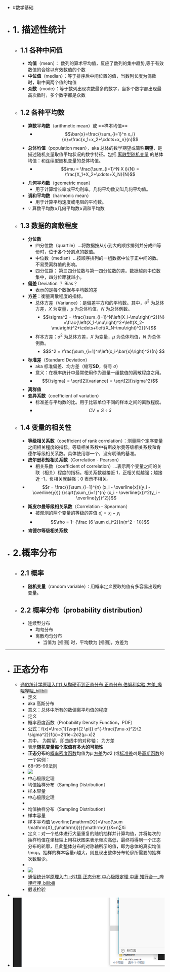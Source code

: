 - #数学基础
- # 1. 描述性统计
	- ## 1.1 各种中间值
		- **均值**（mean）： 数列的算术平均值，反应了数列的集中趋势,等于有效数值的合除以有效数值的个数
		- **中位值**（median）：等于排序后中间位置的值，当数列长度为偶数时，取中间两个值的均值
		- **众数**（mode）：等于数列出现次数最多的数字，当多个数字都出现最高次数时，多个数字都是众数
	- ## 1.2 各种平均数
		- **算数平均数**（arithmetic mean）或 ==样本均值==
			- $$\bar{x}=\frac{\sum_{i=1}^n x_i}{n}=\frac{x_1+x_2+\cdots+x_n}{n}$$
		- **总体均值**（population mean），aka 总体的数学期望或简称**期望**，是描述随机变量取值平均状况的数字特征。包括 [离散型随机变量](https://baike.baidu.com/item/%E7%A6%BB%E6%95%A3%E5%9E%8B%E9%9A%8F%E6%9C%BA%E5%8F%98%E9%87%8F/9980865?fromModule=lemma_inlink) 的总体均值：和连续型随机变量的总体均值。
			- $$\mu = \frac{\sum_{i=1}^N X i}{N} = \frac{X_1+X_2+\cdots+X_N}{N}$$
		- **几何平均数**（geometric mean）
			- 用于计算增长率或平均利率。几何平均数又叫几何平均值。
		- **调和平均数**（harmonic mean）
			- 用于计算平均速度或电阻的平均数。
		- 💡 算数平均数≥几何平均数≥调和平均数
	- ## 1.3 数据的离散程度
		- **分位数**
			- 四分位数（quartile）…将数据按从小到大的顺序排列并分成四等份时，位于各个分割点的数值。
			- 中位数（median）…按顺序排列的一组数据中位于正中间的数。不易受离群值的影响。
			- 四分位距： 第三四分位数与第一四分位数的差。数据越向中位数集中，四分位距就越小。
		- **偏差**  Deviation  ？ Bias？
			- 表示的是每个数据与平均数的差
		- **方差**：衡量离散程度的指标。
			- 总体方差（Variance）：是偏差平方和的平均数。其中，$\sigma^2$ 为总体方差，$X$ 为变量，$\mu$ 为总体均值，$N$ 为总体例数。
				- $$\sigma^2 = \frac{\sum_{i=1}^N\left(X_i-\mu\right)^2}{N} =\frac{\left(X_1-\mu\right)^2+\left(X_2-\mu\right)^2+\cdots+\left(X_N-\mu\right)^2}{N}$$
			- 样本方差：$\sigma^2$ 为总体方差，$X$ 为变量，$\mu$ 为总体均值，$N$ 为总体例数。
				- $$S^2 = \frac{\sum_{i=1}^n\left(x_i-\bar{x}\right)^2}{n} $$
		- **标准差**（Standard Deviation）
			- aka 标准偏差、均方差（缩写**SD**，符号 $\sigma$）
			- 意义：在概率统计中最常使用作为测量一组数值的离散程度之用。
			- $${\sigma} = \sqrt[2]{variance} = \sqrt[2]{\sigma^2}$$
		- **离群值**
		- **变异系数**（coefficient of variation）
			- 标准差与平均数的比。用于比较单位不同的样本之间的离散程度。
			- $$CV = S \div {\bar{x}}$$
	- ## 1.4 变量的相关性
		- **等级相关系数**（coefficient of rank correlation）：测量两个定序变量之间相关程度的指标。等级相关系数中有斯皮尔曼等级相关系数和肯德尔等级相关系数。具体使用哪一个，没有明确的基准。
		- **皮尔逊积矩相关系数**（Correlation - Pearson）
			- 相关系数（coefficient of correlation）…表示两个变量之间的关联（相关）程度的指标。相关系数越接近 1，正相关就越强；越接近 -1，负相关就越强；0 表示不相关。
		- $$r = \frac{{}\sum_{i=1}^{n} (x_i - \overline{x})(y_i - \overline{y})}
		  {\sqrt{\sum_{i=1}^{n} (x_i - \overline{x})^2(y_i - \overline{y})^2}}$$
		- **斯皮尔曼等级相关系数**（Correlation - Spearman）
			- 被观测的两个变量的等级的差值 $d_i = x_i - y_i$
			- $$\rho = 1- {\frac {6 \sum d_i^2}{n(n^2 - 1)}}$$
		- **肯德尔等级相关系数**
- # 2.概率分布
	- ## 2.1 概率
		- **随机变量**（random variable）：用概率定义要取的值有多容易出现的变量。
	- ## 2.2 概率分布（probability distribution）
		- 连续型分布
			- 均匀分布
			- 离散均匀分布
				- 当值为 [插图] 时，平均数为 [插图]，方差为
- -------
- # 正态分布
	- [通俗统计学原理入门1 从抛硬币到正态分布 正态分布 伯努利实验 方差_哔哩哔哩_bilibili](https://www.bilibili.com/video/BV1z44y1C7rd/?spm_id_from=pageDriver&vd_source=e3922e1d88d594a8750a72f54321a63f)
		- 定义
		- aka 高斯分布
		- 意义：总体中所有的数偏离平均值的程度
		- 定义
		- 概率密度函数（Probability Density Function，PDF）
		- 公式：f(x)=\frac{1}{\sqrt{2 \pi}} e^{-\frac{(\mu-x)^2}{2 \sigma^2}}f(x)=2π​1​e−2σ2(μ−x)2​​​​​​​​​​​​​​​​​​​​​​​​​​​​​​​​​​​​​​​​​​​​​​​​​​​​​​​​​​​​​​
		- 其中，​​​ 为期望，即曲线中的对称轴；​​​​​​​​ 为方差
		- 表示**随机变量每个取值有多大的可能性**
		- **正态分布**的[概率密度函数](http://zh.wikipedia.org/wiki/%E6%A6%82%E7%8E%87%E5%AF%86%E5%BA%A6%E5%87%BD%E6%95%B0)均值为μ [方差](http://zh.wikipedia.org/wiki/%E6%96%B9%E5%B7%AE)为σ2 (或[标准差](http://zh.wikipedia.org/wiki/%E6%A8%99%E6%BA%96%E5%B7%AE)σ)是[高斯函数](http://zh.wikipedia.org/wiki/%E9%AB%98%E6%96%AF%E5%87%BD%E6%95%B8)的一个实例：
		- 68-95-99法则
		- ![](https://api2.mubu.com/v3/document_image/683eb161-e03d-435d-823c-4c0f2526268e-12162351.jpg)
		- 中心极限定理
		- 均值抽样分布（Sampling Distribution）
		- 样本容量
		- 中心极限定理
		-
		- 均值抽样分布（Sampling Distribution）
		- 样本容量
		- 样本平均值 \overline{\mathrm{X}}=\frac{\sum \mathrm{X}_{\mathrm{i}}}{\mathrm{n}}X=n∑Xi​​​​​​​​​​​​​​​​​​​​​​​​​​​​​​​​​​​​​​​​​​​​​​​​​​​​​​​​​​​​​​​​​​​​​​​
		- 定义：对一个总体进行大量重复的随机抽样并计算均值，并将每次的抽样均值在坐标轴上用柱状图来表示频次高低，最终将得到一个正态分布的轮廓，且此整体分布的对称轴所示的值，即为总体的真实均值 \muμ​​​ 。抽样的样本容量n越大，则显现出整体分布轮廓所需要的抽样次数越少。
		-
		- ![](https://api2.mubu.com/v3/document_image/c5ae848e-e17c-4716-a668-0f3dc38deba5-12162351.jpg)
		- [通俗统计学原理入门 -外1篇 正态分布 中心极限定理 中庸 知行合一_哔哩哔哩_bilibili](https://www.bilibili.com/video/BV1Md4y1A7sa/?vd_source=e3922e1d88d594a8750a72f54321a63f)
		- 假设检验
-
- ![image.png](../assets/image_1662954548137_0.png)